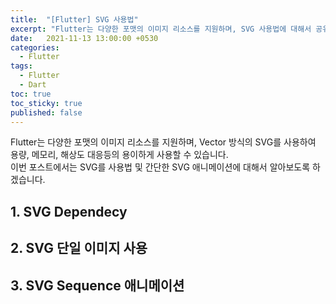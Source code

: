 ```yaml
---
title:  "[Flutter] SVG 사용법"
excerpt: "Flutter는 다양한 포맷의 이미지 리소스를 지원하며, SVG 사용법에 대해서 공유합니다."
date:   2021-11-13 13:00:00 +0530
categories:
  - Flutter
tags:
  - Flutter
  - Dart
toc: true
toc_sticky: true
published: false
---
```

Flutter는 다양한 포맷의 이미지 리소스를 지원하며, Vector 방식의 SVG를 사용하여 용량, 메모리, 해상도 대응등의 용이하게 사용할 수 있습니다.  
이번 포스트에서는 SVG를 사용법 및 간단한 SVG 애니메이션에 대해서 알아보도록 하겠습니다.  

## 1. SVG Dependecy
## 2. SVG 단일 이미지 사용
## 3. SVG Sequence 애니메이션

